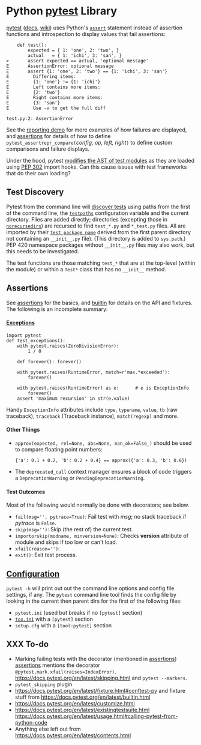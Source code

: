 Python [pytest] Library
=======================

[pytest] ([docs], [wiki]) uses Python's [`assert`] statement
instead of assertion functions and introspection to display values
that fail assertions:

        def test():
            expected = { 1: 'one', 2: 'two', }
            actual   = { 1: 'ichi', 3: 'san', }
    >       assert expected == actual, 'optional message'
    E       AssertionError: optional message
    E       assert {1: 'one', 2: 'two'} == {1: 'ichi', 3: 'san'}
    E         Differing items:
    E         {1: 'one'} != {1: 'ichi'}
    E         Left contains more items:
    E         {2: 'two'}
    E         Right contains more items:
    E         {3: 'san'}
    E         Use -v to get the full diff

    test.py:2: AssertionError

See the [reporting demo][repdemo] for more examples of how failures
are displayed, and [assertions] for details of how to define
`pytest_assertrepr_compare(`_config, op, left, right_`)` to define
custom comparisons and failure displays.

Under the hood, pytest [modifies the AST of test modules][ast-rewrite]
as they are loaded using [PEP 302] import hooks. Can this cause issues
with test frameworks that do their own loading?


Test Discovery
--------------

Pytest from the command line will [discover tests] using paths from
the first of the command line, the [`testpaths`] configuration
variable and the current directory. Files are added directly;
directories (excepting those in [`norecursedirs`]) are recursed to
find `test_*.py` and `*_test.py` files. All are imported by their
[`test package name`] derived from the first parent directory not
containing an `__init__.py` file). (This directory is added to
`sys.path`.) PEP 420 namespace packages without `__init__.py` files
may also work, but this needs to be investigated.

The test functions are those matching `test_*` that are at the
top-level (within the module) or within a `Test*` class that has no
`__init__` method.


Assertions
----------

See [assertions] for the basics, and [builtin] for details on the API
and fixtures. The following is an incomplete summary:

#### [Exceptions]

    import pytest
    def test_exceptions():
        with pytest.raises(ZeroDivisionError):
            1 / 0

        def forever(): forever()

        with pytest.raises(RuntimeError, match=r'max.*exceeded'):
            forever()

        with pytest.raises(RuntimeError) as e:      # e is ExceptionInfo
            forever()
        assert 'maximum recursion' in str(e.value)

Handy `ExceptionInfo` attributes include `type`, `typename`, `value`,
`tb` (raw traceback), `traceback` (Traceback instance),
`match(regexp)` and more.

#### Other Things

* `approx(expected, rel=None, abs=None, nan_ok=False_)` should be
  used to compare floating point numbers:

      {'a': 0.1 + 0.2, 'b': 0.2 + 0.4} == approx({'a': 0.3, 'b': 0.6})

* The `deprecated_call` context manager ensures a block of code
  triggers a `DeprecationWarning` or `PendingDeprecationWarning`.

#### Test Outcomes

Most of the following would normally be done with decorators; see below.

* `fail(msg='', pytrace=True)`: Fail test with _msg_; no stack traceback
  if _pytrace_ is `False`.
* `skip(msg='')`: Skip (the rest of) the current test.
* `importorskip(modname, minversion=None)`: Checks __version__ attribute
  of module and skips if too low or can't load.
* `xfail(reason='')`:
* `exit()`: Exit test process.


[Configuration]
---------------

`pytest -h` will print out out the command line options and config
file settings, if any. The `pytest` command line tool finds the config
file by looking in the current then parent dirs for the first of the
following files:

* `pytest.ini` (used but breaks if no `[pytest]` section)
* [`tox.ini`](tox.md) with a `[pytest]` section
* `setup.cfg` with a `[tool:pytest]` section


XXX To-do
---------

* Marking failing tests with the decorator (mentioned in [assertions])
  [assertions] mentions the decorator `@pytest.mark.xfail(raises=IndexError)`.
  <https://docs.pytest.org/en/latest/skipping.html> and `pytest --markers`.
* `pytest_skipping` plugin
* <https://docs.pytest.org/en/latest/fixture.html#conftest-py> and
  fixture stuff from <https://docs.pytest.org/en/latest/builtin.html>
* <https://docs.pytest.org/en/latest/customize.html>
* <https://docs.pytest.org/en/latest/existingtestsuite.html>
  <https://docs.pytest.org/en/latest/usage.html#calling-pytest-from-python-code>
* Anything else left out from <https://docs.pytest.org/en/latest/contents.html>



[Configuration]: https://docs.pytest.org/en/latest/customize.html
[PEP 302]: https://www.python.org/dev/peps/pep-0302/
[`assert`]: https://docs.python.org/3/reference/simple_stmts.html#assert
[`norecursedirs`]: https://docs.pytest.org/en/latest/customize.html#confval-norecursedirs
[`test package name`]: https://docs.pytest.org/en/latest/goodpractices.html#test-package-name
[`testpaths`]: https://docs.pytest.org/en/latest/customize.html#confval-testpaths
[assertions]: https://docs.pytest.org/en/latest/assert.html
[ast-rewrite]: http://pybites.blogspot.jp/2011/07/behind-scenes-of-pytests-new-assertion.html
[builtin]: https://docs.pytest.org/en/latest/builtin.html
[discover tests]: https://docs.pytest.org/en/latest/goodpractices.html#test-discovery
[docs]: https://docs.pytest.org/en/latest/contents.html
[exceptions]: https://docs.python.org/3/library/exceptions.html
[pytest]: https://pytest.org/
[repdemo]: https://docs.pytest.org/en/latest/example/reportingdemo.html
[wiki]: https://wiki.python.org/moin/PyTest
